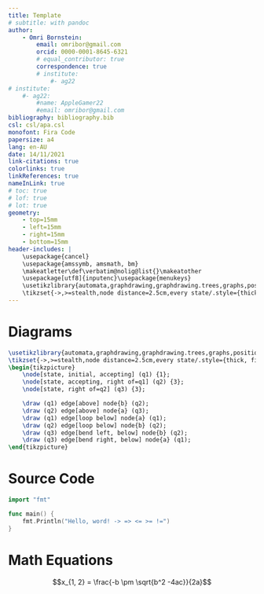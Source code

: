 ```yaml
---
title: Template
# subtitle: with pandoc
author:
	- Omri Bornstein:
		email: omribor@gmail.com
		orcid: 0000-0001-8645-6321
		# equal_contributor: true
		correspondence: true
		# institute:
		 	#- ag22
# institute:
	#- ag22:
		#name: AppleGamer22
		#email: omribor@gmail.com
bibliography: bibliography.bib
csl: csl/apa.csl
monofont: Fira Code
papersize: a4
lang: en-AU
date: 14/11/2021
link-citations: true
colorlinks: true
linkReferences: true
nameInLink: true
# toc: true
# lof: true
# lot: true
geometry:
	- top=15mm
	- left=15mm
	- right=15mm
	- bottom=15mm
header-includes: |
	\usepackage{cancel}
	\usepackage{amssymb, amsmath, bm}
	\makeatletter\def\verbatim@nolig@list{}\makeatother
	\usepackage[utf8]{inputenc}\usepackage{menukeys}
	\usetikzlibrary{automata,graphdrawing,graphdrawing.trees,graphs,positioning,arrows}
	\tikzset{->,>=stealth,node distance=2.5cm,every state/.style={thick, fill=gray!10},initial text=$ $}
---
```

# Diagrams
```{.tikz caption="Finite Automaton that accepts only those words that **do not** end in $ba$"}
\usetikzlibrary{automata,graphdrawing,graphdrawing.trees,graphs,positioning,arrows}
\tikzset{->,>=stealth,node distance=2.5cm,every state/.style={thick, fill=gray!10},initial text=$ $}
\begin{tikzpicture}
	\node[state, initial, accepting] (q1) {1};
	\node[state, accepting, right of=q1] (q2) {3};
	\node[state, right of=q2] (q3) {3};

	\draw (q1) edge[above] node{b} (q2);
	\draw (q2) edge[above] node{a} (q3);
	\draw (q1) edge[loop below] node{a} (q1);
	\draw (q2) edge[loop below] node{b} (q2);
	\draw (q3) edge[bend left, below] node{b} (q2);
	\draw (q3) edge[bend right, below] node{a} (q1);
\end{tikzpicture}
```

<!-- \begin{figure}[ht]
	\centering -->
<!-- \begin{tikzpicture}
	\node[state, initial, accepting] (q1) {1};
	\node[state, accepting, right of=q1] (q2) {3};
	\node[state, right of=q2] (q3) {3};

	\draw (q1) edge[above] node{b} (q2);
	\draw (q2) edge[above] node{a} (q3);
	\draw (q1) edge[loop below] node{a} (q1);
	\draw (q2) edge[loop below] node{b} (q2);
	\draw (q3) edge[bend left, below] node{b} (q2);
	\draw (q3) edge[bend right, below] node{a} (q1);
\end{tikzpicture} -->
<!-- \end{figure} -->

# Source Code
```go
import "fmt"

func main() {
	fmt.Println("Hello, word! -> => <= >= !=")
}
```

# Math Equations
$$x_{1, 2} = \frac{-b \pm \sqrt{b^2 -4ac}}{2a}$$


